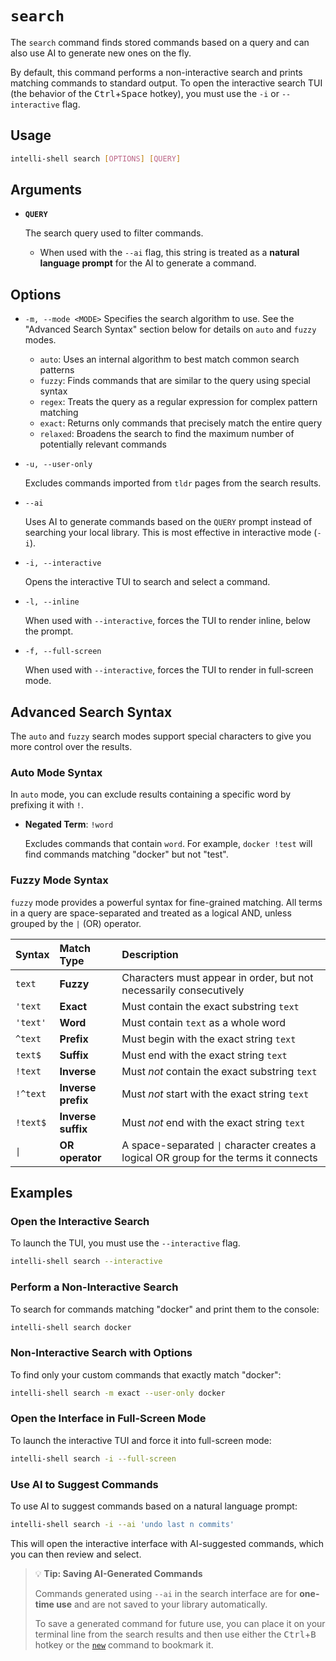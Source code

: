 # `search`

The `search` command finds stored commands based on a query and can also use AI to generate new ones on the fly.

By default, this command performs a non-interactive search and prints matching commands to standard output. To open the
interactive search TUI (the behavior of the <kbd>Ctrl</kbd>+<kbd>Space</kbd> hotkey), you must use the `-i` or
`--interactive` flag.

## Usage

```sh
intelli-shell search [OPTIONS] [QUERY]
```

## Arguments

- **`QUERY`**
  
  The search query used to filter commands.
  
  - When used with the `--ai` flag, this string is treated as a **natural language prompt** for the AI to generate a
    command.

## Options

- `-m, --mode <MODE>`
  Specifies the search algorithm to use. See the "Advanced Search Syntax" section below for details on `auto` and `fuzzy`
  modes.
  - `auto`: Uses an internal algorithm to best match common search patterns
  - `fuzzy`: Finds commands that are similar to the query using special syntax
  - `regex`: Treats the query as a regular expression for complex pattern matching
  - `exact`: Returns only commands that precisely match the entire query
  - `relaxed`: Broadens the search to find the maximum number of potentially relevant commands

- `-u, --user-only`
  
  Excludes commands imported from `tldr` pages from the search results.

- `--ai`
  
  Uses AI to generate commands based on the `QUERY` prompt instead of searching your local library. This is most
  effective in interactive mode (`-i`).

- `-i, --interactive`
  
  Opens the interactive TUI to search and select a command.

- `-l, --inline`
  
  When used with `--interactive`, forces the TUI to render inline, below the prompt.

- `-f, --full-screen`
  
  When used with `--interactive`, forces the TUI to render in full-screen mode.

## Advanced Search Syntax

The `auto` and `fuzzy` search modes support special characters to give you more control over the results.

### Auto Mode Syntax

In `auto` mode, you can exclude results containing a specific word by prefixing it with `!`.

- **Negated Term**: `!word`
  
  Excludes commands that contain `word`. For example, `docker !test` will find commands matching "docker" but not "test".

### Fuzzy Mode Syntax

`fuzzy` mode provides a powerful syntax for fine-grained matching. All terms in a query are space-separated and treated
as a logical AND, unless grouped by the `|` (OR) operator.

| Syntax       | Match Type              | Description                                                                           |
| :----------- | :---------------------- | :------------------------------------------------------------------------------------ |
| `text`       | **Fuzzy**               | Characters must appear in order, but not necessarily consecutively                    |
| `'text`      | **Exact**               | Must contain the exact substring `text`                                               |
| `'text'`     | **Word**                | Must contain `text` as a whole word                                                   |
| `^text`      | **Prefix**              | Must begin with the exact string `text`                                               |
| `text$`      | **Suffix**              | Must end with the exact string `text`                                                 |
| `!text`      | **Inverse**             | Must *not* contain the exact substring `text`                                         |
| `!^text`     | **Inverse prefix**      | Must *not* start with the exact string `text`                                         |
| `!text$`     | **Inverse suffix**      | Must *not* end with the exact string `text`                                           |
| `\|`         | **OR operator**         | A space-separated `\|` character creates a logical OR group for the terms it connects |

## Examples

### Open the Interactive Search

To launch the TUI, you must use the `--interactive` flag.

```sh
intelli-shell search --interactive
```

### Perform a Non-Interactive Search

To search for commands matching "docker" and print them to the console:

```sh
intelli-shell search docker
```

### Non-Interactive Search with Options

To find only your custom commands that exactly match "docker":

```sh
intelli-shell search -m exact --user-only docker
```

### Open the Interface in Full-Screen Mode

To launch the interactive TUI and force it into full-screen mode:

```sh
intelli-shell search -i --full-screen
```

### Use AI to Suggest Commands

To use AI to suggest commands based on a natural language prompt:

```sh
intelli-shell search -i --ai 'undo last n commits'
```

This will open the interactive interface with AI-suggested commands, which you can then review and select.

> 💡 **Tip: Saving AI-Generated Commands**
>
> Commands generated using `--ai` in the search interface are for **one-time use** and are not saved to your library
> automatically.
>
> To save a generated command for future use, you can place it on your terminal line from the search results and then
> use either the <kbd>Ctrl</kbd>+<kbd>B</kbd> hotkey or the [`new`](./new.md) command to bookmark it.
